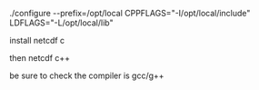 ./configure --prefix=/opt/local CPPFLAGS="-I/opt/local/include" LDFLAGS="-L/opt/local/lib"

install netcdf c

then netcdf c++

be sure to check the compiler is gcc/g++